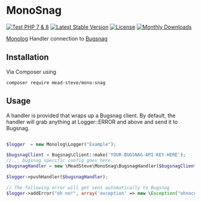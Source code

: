 MonoSnag
==========
[![Test PHP 7 & 8](https://github.com/meadsteve/MonoSnag/actions/workflows/php.yml/badge.svg)](https://github.com/meadsteve/MonoSnag/actions/workflows/php.yml)
[![Latest Stable Version](https://poser.pugx.org/mead-steve/mono-snag/v/stable.svg)](https://packagist.org/packages/mead-steve/mono-snag)
[![License](https://poser.pugx.org/mead-steve/mono-snag/license.svg)](https://packagist.org/packages/mead-steve/mono-snag)
[![Monthly Downloads](https://poser.pugx.org/mead-steve/mono-snag/d/monthly.png)](https://packagist.org/packages/mead-steve/mono-snag)

[Monolog](https://seldaek.github.io/monolog/) Handler connection to [Bugsnag](http://bugsnag.com)

Installation
------------
Via Composer using
```shell
composer require mead-steve/mono-snag
```


Usage
------------

A handler is provided that wraps up a Bugsnag client. By default, the handler will grab anything at
Logger::ERROR and above and send it to Bugsnag.

```php

$logger  = new Monolog\Logger("Example");

$bugsnagClient = Bugsnag\Client::make('YOUR-BUGSNAG-API-KEY-HERE');
//... bugsnag specific config goes here.
$bugsnagHandler = new \MeadSteve\MonoSnag\BugsnagHandler($bugsnagClient);

$logger->pushHandler($bugsnagHandler);

// The following error will get sent automatically to Bugsnag
$logger->addError("oh no!", array('exception' => new \Exception("ohnoception")));

```
